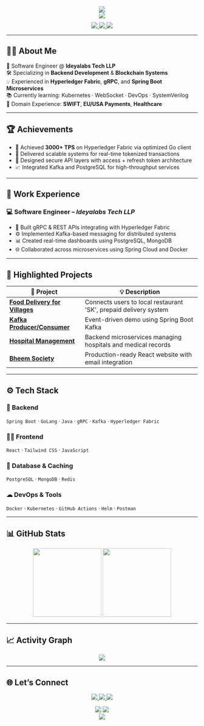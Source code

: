 <!-- Header with animated banner -->
<div align="center">
  <img src="https://capsule-render.vercel.app/api?type=waving&color=0abde3&height=200&section=header&text=Vishnu%20Maddukuri&fontSize=70&fontAlignY=35&animation=twinkling&desc=Backend%20%7C%20Blockchain%20Engineer&descAlignY=55&descAlign=50" />
</div>

<!-- Typing effect animation -->
<div align="center">
  <img src="https://readme-typing-svg.herokuapp.com?font=Fira+Code&weight=500&size=25&pause=1000&color=0abde3&center=true&vCenter=true&width=600&height=80&lines=Building+Secure+Scalable+Systems;Spring+Boot+%7C+GoLang+%7C+React;Blockchain+%7C+Hyperledger+Fabric+%7C+Microservices" />
</div>

<!-- Social & Contact Buttons -->
<div align="center" style="margin-top: 10px;">
  <a href="https://www.linkedin.com/in/vishnu-maddukuri-88489b202/">
    <img src="https://img.shields.io/badge/LinkedIn-0A66C2?style=for-the-badge&logo=linkedin&logoColor=white" />
  </a>
  <a href="mailto:maddukuri.vishnu5789@gmail.com">
    <img src="https://img.shields.io/badge/Gmail-D14836?style=for-the-badge&logo=gmail&logoColor=white" />
  </a>
  <a href="https://github.com/Vishnu5789">
    <img src="https://img.shields.io/badge/GitHub-181717?style=for-the-badge&logo=github&logoColor=white" />
  </a>
</div>

---

## 👨‍💻 About Me

🎯 Software Engineer @ **Ideyalabs Tech LLP**  
🛠 Specializing in **Backend Development** & **Blockchain Systems**  
💡 Experienced in **Hyperledger Fabric**, **gRPC**, and **Spring Boot Microservices**  
📚 Currently learning: Kubernetes · WebSocket · DevOps · SystemVerilog  
💼 Domain Experience: **SWIFT**, **EU/USA Payments**, **Healthcare**

---

## 🏆 Achievements

- 🚀 Achieved **3000+ TPS** on Hyperledger Fabric via optimized Go client  
- 🧠 Delivered scalable systems for real-time tokenized transactions  
- 🔐 Designed secure API layers with access + refresh token architecture  
- 📈 Integrated Kafka and PostgreSQL for high-throughput services  

---

## 💼 Work Experience

### 💻 Software Engineer – *Ideyalabs Tech LLP*
- 🔗 Built gRPC & REST APIs integrating with Hyperledger Fabric
- ⚙️ Implemented Kafka-based messaging for distributed systems
- 📊 Created real-time dashboards using PostgreSQL, MongoDB
- 🌐 Collaborated across microservices using Spring Cloud and Docker

---

## 📂 Highlighted Projects

| 🧩 Project | 💡 Description |
|-----------|----------------|
| [**Food Delivery for Villages**](https://github.com/Vishnu5789/food-delivery-village) | Connects users to local restaurant 'SK', prepaid delivery system |
| [**Kafka Producer/Consumer**](https://github.com/Vishnu5789/kafka_producer) | Event-driven demo using Spring Boot Kafka |
| [**Hospital Management**](https://github.com/Vishnu5789/hospital-management) | Backend microservices managing hospitals and medical records |
| [**Bheem Society**](https://bheemsociety.org) | Production-ready React website with email integration |

---

## ⚙️ Tech Stack

### 🚀 Backend
`Spring Boot` · `GoLang` · `Java` · `gRPC` · `Kafka` · `Hyperledger Fabric`

### 🧑‍💻 Frontend  
`React` · `Tailwind CSS` · `JavaScript`

### 💾 Database & Caching  
`PostgreSQL` · `MongoDB` · `Redis`

### ☁ DevOps & Tools  
`Docker` · `Kubernetes` · `GitHub Actions` · `Helm` · `Postman`

---

## 📊 GitHub Stats

<div align="center">
  <img height="180em" src="https://github-readme-stats.vercel.app/api?username=Vishnu5789&show_icons=true&theme=tokyonight" />
  <img height="180em" src="https://github-readme-stats.vercel.app/api/top-langs/?username=Vishnu5789&layout=compact&theme=tokyonight" />
</div>

---

## 📈 Activity Graph

<div align="center">
  <img src="https://github-readme-activity-graph.vercel.app/graph?username=Vishnu5789&theme=tokyo-night" />
</div>

---

## 🌐 Let’s Connect

<p align="center">
  <a href="mailto:maddukuri.vishnu5789@gmail.com">
    <img src="https://img.shields.io/badge/Email-Contact-blue?style=flat-square&logo=gmail" />
  </a>
  <a href="https://www.linkedin.com/in/vishnu-maddukuri-88489b202/">
    <img src="https://img.shields.io/badge/LinkedIn-Connect-blue?style=flat-square&logo=linkedin" />
  </a>
  <a href="https://github.com/Vishnu5789">
    <img src="https://img.shields.io/badge/GitHub-Follow-black?style=flat-square&logo=github" />
  </a>
</p>

<div align="center" style="margin-top: 10px;">
  <img src="https://komarev.com/ghpvc/?username=Vishnu5789&style=flat-square&color=blue" />
  <img src="https://img.shields.io/github/followers/Vishnu5789?label=Followers&style=social" />
</div>

<!-- Footer Wave -->
<div align="center">
  <img src="https://capsule-render.vercel.app/api?type=waving&color=0abde3&height=100&section=footer"/>
</div>
